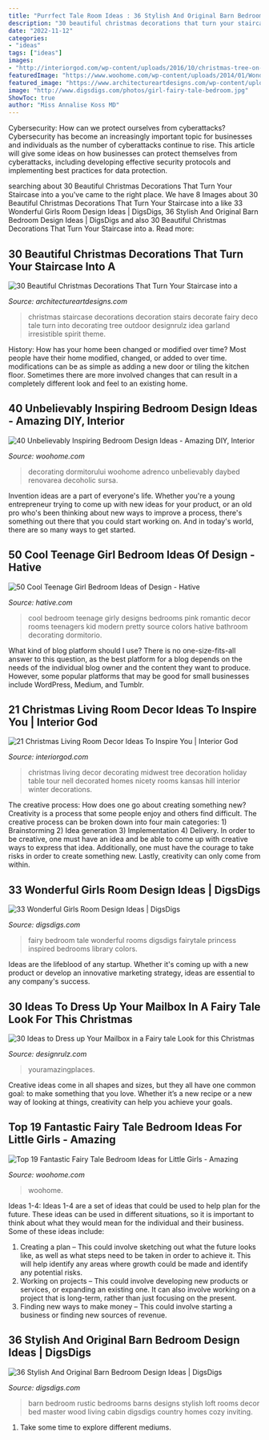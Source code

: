 ```yaml
---
title: "Purrfect Tale Room Ideas : 36 Stylish And Original Barn Bedroom Design Ideas"
description: "30 beautiful christmas decorations that turn your staircase into a"
date: "2022-11-12"
categories:
- "ideas"
tags: ["ideas"]
images:
- "http://interiorgod.com/wp-content/uploads/2016/10/christmas-tree-on-table.jpg"
featuredImage: "https://www.woohome.com/wp-content/uploads/2014/01/Wonderful-Bedroom-Design-Ideas-25.jpg"
featured_image: "https://www.architectureartdesigns.com/wp-content/uploads/2012/12/architectureartdesigns-staircase-christmas-deco-013-7.jpg"
image: "http://www.digsdigs.com/photos/girl-fairy-tale-bedroom.jpg"
ShowToc: true
author: "Miss Annalise Koss MD"
---
```



Cybersecurity: How can we protect ourselves from cyberattacks?
Cybersecurity has become an increasingly important topic for businesses and individuals as the number of cyberattacks continue to rise. This article will give some ideas on how businesses can protect themselves from cyberattacks, including developing effective security protocols and implementing best practices for data protection.

	

		
searching about 30 Beautiful Christmas Decorations That Turn Your Staircase into a you've came to the right place. We have 8 Images about 30 Beautiful Christmas Decorations That Turn Your Staircase into a like 33 Wonderful Girls Room Design Ideas | DigsDigs, 36 Stylish And Original Barn Bedroom Design Ideas | DigsDigs and also 30 Beautiful Christmas Decorations That Turn Your Staircase into a. Read more:
		
    
## 30 Beautiful Christmas Decorations That Turn Your Staircase Into A

<img loading=lazy src="https://www.architectureartdesigns.com/wp-content/uploads/2012/12/architectureartdesigns-staircase-christmas-deco-013-7.jpg" onerror="this.onerror=null;this.src='https://tse1.mm.bing.net/th?id=OIP.MyO32EUG9CSC8AgEifdA2gDYEg&amp;pid=15.1';" alt="30 Beautiful Christmas Decorations That Turn Your Staircase into a">

_Source: architectureartdesigns.com_

>christmas staircase decorations decoration stairs decorate fairy deco tale turn into decorating tree outdoor designrulz idea garland irresistible spirit theme. 

	

History: How has your home been changed or modified over time?
Most people have their home modified, changed, or added to over time. modifications can be as simple as adding a new door or tiling the kitchen floor. Sometimes there are more involved changes that can result in a completely different look and feel to an existing home.

    
## 40 Unbelievably Inspiring Bedroom Design Ideas - Amazing DIY, Interior

<img loading=lazy src="https://www.woohome.com/wp-content/uploads/2014/01/Wonderful-Bedroom-Design-Ideas-25.jpg" onerror="this.onerror=null;this.src='https://tse1.mm.bing.net/th?id=OIP.XXnlCkCaZVCiGzQuTnhzJAHaLH&amp;pid=15.1';" alt="40 Unbelievably Inspiring Bedroom Design Ideas - Amazing DIY, Interior">

_Source: woohome.com_

>decorating dormitorului woohome adrenco unbelievably daybed renovarea decoholic sursa. 

	

Invention ideas are a part of everyone's life. Whether you're a young entrepreneur trying to come up with new ideas for your product, or an old pro who's been thinking about new ways to improve a process, there's something out there that you could start working on. And in today's world, there are so many ways to get started.

    
## 50 Cool Teenage Girl Bedroom Ideas Of Design - Hative

<img loading=lazy src="https://hative.com/wp-content/uploads/2013/07/pink-romantic-girls-bedroom-2839.jpg" onerror="this.onerror=null;this.src='https://tse1.mm.bing.net/th?id=OIP.JxY3BfbnEapV5pTASEmghwHaE8&amp;pid=15.1';" alt="50 Cool Teenage Girl Bedroom Ideas of Design - Hative">

_Source: hative.com_

>cool bedroom teenage girly designs bedrooms pink romantic decor rooms teenagers kid modern pretty source colors hative bathroom decorating dormitorio. 

	

What kind of blog platform should I use?
There is no one-size-fits-all answer to this question, as the best platform for a blog depends on the needs of the individual blog owner and the content they want to produce. However, some popular platforms that may be good for small businesses include WordPress, Medium, and Tumblr.

    
## 21 Christmas Living Room Decor Ideas To Inspire You | Interior God

<img loading=lazy src="http://interiorgod.com/wp-content/uploads/2016/10/christmas-tree-on-table.jpg" onerror="this.onerror=null;this.src='https://tse3.mm.bing.net/th?id=OIP.1K03ts-_vlJad-3qyzzs1wHaLH&amp;pid=15.1';" alt="21 Christmas Living Room Decor Ideas To Inspire You | Interior God">

_Source: interiorgod.com_

>christmas living decor decorating midwest tree decoration holiday table tour nell decorated homes nicety rooms kansas hill interior winter decorations. 

	

The creative process: How does one go about creating something new?
Creativity is a process that some people enjoy and others find difficult. The creative process can be broken down into four main categories: 1) Brainstorming 2) Idea generation 3) Implementation 4) Delivery. In order to be creative, one must have an idea and be able to come up with creative ways to express that idea. Additionally, one must have the courage to take risks in order to create something new. Lastly, creativity can only come from within.

    
## 33 Wonderful Girls Room Design Ideas | DigsDigs

<img loading=lazy src="http://www.digsdigs.com/photos/girl-fairy-tale-bedroom.jpg" onerror="this.onerror=null;this.src='https://tse4.mm.bing.net/th?id=OIP.9k6gez_ywZ9G2vsCQjERFwHaJj&amp;pid=15.1';" alt="33 Wonderful Girls Room Design Ideas | DigsDigs">

_Source: digsdigs.com_

>fairy bedroom tale wonderful rooms digsdigs fairytale princess inspired bedrooms library colors. 

	

Ideas are the lifeblood of any startup. Whether it's coming up with a new product or develop an innovative marketing strategy, ideas are essential to any company's success.

    
## 30 Ideas To Dress Up Your Mailbox In A Fairy Tale Look For This Christmas

<img loading=lazy src="https://cdn.designrulz.com/wp-content/uploads/2012/12/Holiday-Mailbox-CHRISTMAS-015.jpg" onerror="this.onerror=null;this.src='https://tse4.mm.bing.net/th?id=OIP.H-lbU3Xl5EWlMJeQCT7QRQHaLE&amp;pid=15.1';" alt="30 Ideas to Dress up Your Mailbox in a Fairy tale Look for this Christmas">

_Source: designrulz.com_

>youramazingplaces. 

	

Creative ideas come in all shapes and sizes, but they all have one common goal: to make something that you love. Whether it’s a new recipe or a new way of looking at things, creativity can help you achieve your goals.

    
## Top 19 Fantastic Fairy Tale Bedroom Ideas For Little Girls - Amazing

<img loading=lazy src="https://www.woohome.com/wp-content/uploads/2015/03/fairy-tale-girl-bedroom-woohome-6.jpg" onerror="this.onerror=null;this.src='https://tse2.mm.bing.net/th?id=OIP.3bmsX0gffpRUxo7hm4nljgHaIz&amp;pid=15.1';" alt="Top 19 Fantastic Fairy Tale Bedroom Ideas for Little Girls - Amazing">

_Source: woohome.com_

>woohome. 

	

Ideas 1-4:
Ideas 1-4 are a set of ideas that could be used to help plan for the future. These ideas can be used in different situations, so it is important to think about what they would mean for the individual and their business. Some of these ideas include:
1. Creating a plan – This could involve sketching out what the future looks like, as well as what steps need to be taken in order to achieve it. This will help identify any areas where growth could be made and identify any potential risks. 
2. Working on projects – This could involve developing new products or services, or expanding an existing one. It can also involve working on a project that is long-term, rather than just focusing on the present. 
3. Finding new ways to make money – This could involve starting a business or finding new sources of revenue.

    
## 36 Stylish And Original Barn Bedroom Design Ideas | DigsDigs

<img loading=lazy src="http://www.digsdigs.com/photos/stylish-and-original-barn-bedrooms-4.jpg" onerror="this.onerror=null;this.src='https://tse3.mm.bing.net/th?id=OIP.l5g62WugIriELlpzxR43iQHaF4&amp;pid=15.1';" alt="36 Stylish And Original Barn Bedroom Design Ideas | DigsDigs">

_Source: digsdigs.com_

>barn bedroom rustic bedrooms barns designs stylish loft rooms decor bed master wood living cabin digsdigs country homes cozy inviting. 

	

1. Take some time to explore different mediums.

